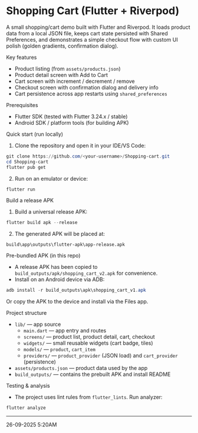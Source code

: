 
# Shopping Cart (Flutter + Riverpod)

A small shopping/cart demo built with Flutter and Riverpod. It loads product data from a local JSON file, keeps cart state persisted with Shared Preferences, and demonstrates a simple checkout flow with custom UI polish (golden gradients, confirmation dialog).


Key features
- Product listing (from `assets/products.json`)
- Product detail screen with Add to Cart
- Cart screen with increment / decrement / remove
- Checkout screen with confirmation dialog and delivery info
- Cart persistence across app restarts using `shared_preferences`

Prerequisites
- Flutter SDK (tested with Flutter 3.24.x / stable)
- Android SDK / platform tools (for building APK)

Quick start (run locally)
1. Clone the repository and open it in your IDE/VS Code:

```powershell
git clone https://github.com/<your-username>/Shopping-cart.git
cd Shopping-cart
flutter pub get
```

2. Run on an emulator or device:

```powershell
flutter run
```

Build a release APK
1. Build a universal release APK:

```powershell
flutter build apk --release
```

2. The generated APK will be placed at:
```
build\app\outputs\flutter-apk\app-release.apk
```

Pre-bundled APK (in this repo)
- A release APK has been copied to `build_outputs/apk/shopping_cart_v2.apk` for convenience.
- Install on an Android device via ADB:

```powershell
adb install -r build_outputs\apk\shopping_cart_v1.apk
```

Or copy the APK to the device and install via the Files app.

Project structure
- `lib/` — app source
	- `main.dart` — app entry and routes
	- `screens/` — product list, product detail, cart, checkout
	- `widgets/` — small reusable widgets (cart badge, tiles)
	- `models/` — `product`, `cart_item`
	- `providers/` — `product_provider` (JSON load) and `cart_provider` (persistence)
- `assets/products.json` — product data used by the app
- `build_outputs/` — contains the prebuilt APK and install README

Testing & analysis
- The project uses lint rules from `flutter_lints`. Run analyzer:

```powershell
flutter analyze
```
---
26-09-2025 5:20AM
